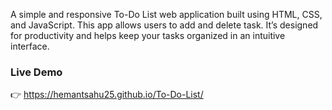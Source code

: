 A simple and responsive To-Do List web application built using HTML, CSS, and JavaScript. This app allows users to add and delete task. It’s designed for productivity and helps keep your tasks organized in an intuitive interface.

  ### Live Demo
👉 https://hemantsahu25.github.io/To-Do-List/
